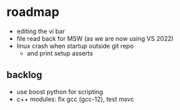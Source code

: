 # roadmap
- editing the vi bar
- file read back for MSW (as we are now using VS 2022)
- linux crash when startup outside git repo
  - and print setup asserts

## backlog
- use boost python for scripting
- c++ modules: fix gcc (gcc-12), test msvc
